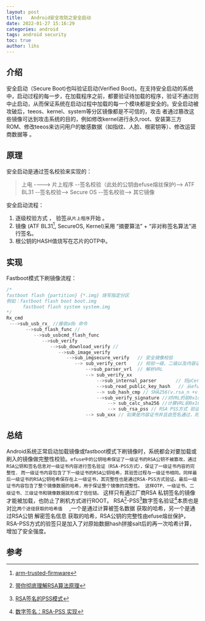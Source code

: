 ```yaml
---
layout: post
title:   Android安全攻防之安全启动
date: 2022-01-27 15:16:29
categories: android
tags: android security
toc: true
author: lihs
---
```

## 介绍
安全启动（Secure Boot)也叫验证启动(Verified Boot)。在支持安全启动的系统中，启动过程的每一步，在加载程序之前，都要验证待加载的程序，验证不通过则中止启动，从而保证系统在启动过程中加载的每一个模块都是安全的。安全启动被攻破后，teeos、kernel、system等分区镜像都是不可信的，攻击 者通过篡改这些镜像可达到攻击系统的目的，例如修改kernel进行永久root、安装第三方ROM、修改teeos来访问用户的敏感数据（如指纹、人脸、根密钥等）、修改运营商数据等 。

## 原理

安全启动是通过签名校验来实现的：

>上电 ----> 片上程序 --签名校验（此处的公钥由efuse熔丝保护)--> ATF BL31 --签名校验--> Secure OS --签名校验--> 其它镜像

安全启动流程：
1. 逐级校验方式 ， 验签从`片上程序`开始 。
2. 镜像 (ATF BL31[^1], SecureOS, Kernel)采用 “摘要算法” + “非对称签名算法”进行签名。
3. 根公钥的HASH值烧写在芯片的OTP中。

## 实现

Fastboot模式下刷镜像流程：
```c
/*
fastboot flash {partition} {*.img} 烧写指定分区
例如：fastboot flash boot boot.img
      fastboot flash system system.img
*/
Rx_cmd
 --->sub_usb_rx_ //接收adb 命令
       -->sub_flash_func // 
          -->sub_usbcmd_flash_func
             -->sub_verify
                -->sub_download_verify //
                   -->sub_image_verify
                      -->sub_imgsecure_verify   // 安全镜像校验 
                         --> sub_verify_cert    // 校验一级、二级以及内容证书
                             -->sub_parser_vrl  // 解析VRL
                             --> sub_verify_xx
                                 -->sub_internal_parser       // 将pCert指向的证书内容解析到rsaData
                                 -->sub_read_public_key_hash   // 从efuse中读取公钥HASH
                                 --> sub_hash_cmp // SHA256(v.rsa_n +v.rsa_np),并与efuse中读取到的SHA256进行对比，即保证镜像中VRL中公钥的完整性.
                                 -->sub_verify_signature //对VRL的前0x1cc的数据进行签名验证
                                     --> sub_calc_sha256 //计算VRL前0x1CC字节的SHA256
                                     --> sub_rsa_pss // RSA PSS方式 验证数字签名 ,0x1cc-0x2cc是 0x00-0x1cc共0x1cc字节数据的数字签名
                             --> sub_xxx // 如果是内容证书并且自签名通过，则对镜像内容进行校验并进行AES CTR解密，目前xxx等镜像都是加密存储,运行时解密 。
```

## 总结
Android系统正常启动加载镜像或fastboot模式下刷镜像时，系统都会对要加载或刷入的镜像做完整性校验。`efuse中的公钥哈希保证了一级证书的RSA公钥不被篡改，通过RSA公钥和签名信息对一级证书内容进行签名验证（RSA-PSS方式），保证了一级证书内容的完整性. 而一级证书内容包含了下一级证书的RSA公钥哈希，其验签过程与一级证书相同。同样最后一级证书的RSA公钥哈希保存在上一级证书，其完整性也是通过RSA-PSS方式验证。最后一级证书内容包含了整个镜像数据的哈希，用于保证整个镜像的完整性。 这样OTP、一级证书、二级证书、三级证书和镜像数据就形成了信任链。` 这样只有通过厂商RSA 私钥签名的镜像才能被加载，也防止了刷机方式进行ROOT。
RSA[^2]-PSS[^4]数字签名验证[^3]本质也是对比`两个途径获取的哈希值  ` ,一个是通过计算被签名数据 获取的哈希，另一个是通过RSA公钥 解密签名信息 获取的哈希，RSA公钥的完整性由efuse熔丝保护，RSA-PSS方式的验签只是加入了对原始数据hash拼接salt后的再一次哈希计算，增加了安全强度。


## 参考
[^1]:[arm-trusted-firmware](https://github.com/ARM-software/arm-trusted-firmware)

[^2]:[带你彻底理解RSA算法原理](https://blog.csdn.net/dbs1215/article/details/48953589)

[^3]:[数字签名：RSA-PSS 实现](https://blog.csdn.net/qq_34911465/article/details/78790377)

[^4]:[RSA签名的PSS模式](https://cloud.tencent.com/developer/article/1376530)